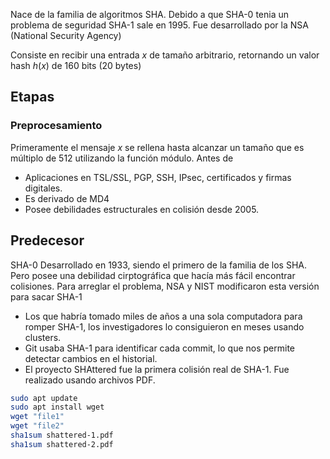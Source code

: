 Nace de la familia de algoritmos SHA. Debido a que SHA-0 tenia un problema de seguridad SHA-1 sale en 1995.
Fue desarrollado por la NSA (National Security Agency)

Consiste en recibir una entrada $x$ de tamaño arbitrario, retornando un valor hash $h(x)$ de 160 bits (20 bytes)

## Etapas
### Preprocesamiento
Primeramente el mensaje $x$ se rellena hasta alcanzar un tamaño que es múltiplo de 512 utilizando la función módulo.
Antes de 

- Aplicaciones en TSL/SSL, PGP, SSH, IPsec, certificados y firmas digitales.
- Es derivado de MD4
- Posee debilidades estructurales en colisión desde 2005.

## Predecesor
SHA-0 Desarrollado en 1933, siendo el primero de la familia de los SHA. Pero posee una debilidad cirptográfica que hacía más fácil encontrar colisiones. Para arreglar el problema, NSA y NIST modificaron esta versión para sacar SHA-1

- Los que habría tomado miles de años a una sola computadora para romper SHA-1, los investigadores lo consiguieron en meses usando clusters.
- Git usaba SHA-1 para identificar cada commit, lo que nos permite detectar cambios en el historial.
- El proyecto SHAttered fue la primera colisión real de SHA-1. Fue realizado usando archivos PDF.

```bash
sudo apt update
sudo apt install wget
wget "file1"
wget "file2"
sha1sum shattered-1.pdf
sha1sum shattered-2.pdf
```
